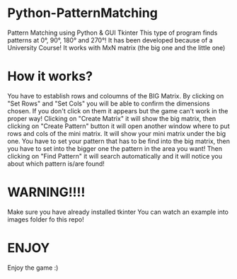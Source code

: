 # Python-PatternMatching
Pattern Matching using Python &amp; GUI Tkinter 
This type of program finds patterns at 0°, 90°, 180° and 270°!
It has been developed because of a University Course!
It works with MxN matrix (the big one and the little one)

# How it works?
You have to establish rows and coloumns of the BIG Matrix.
By clicking on "Set Rows" and "Set Cols" you will be able to confirm the dimensions chosen.
If you don't click on them it appears but the game can't work in the proper way!
Clicking on "Create Matrix" it will show the big matrix, then clicking on "Create Pattern" button
it will open another window where to put rows and cols of the mini matrix.
It will show your mini matrix under the big one.
You have to set your pattern that has to be find into the big matrix, then you have to set into the bigger one the pattern in the area you want!
Then clicking on "Find Pattern" it will search automatically and it will notice you about which pattern is/are found!
# WARNING!!!!
Make sure you have already installed tkinter
You can watch an example into images folder fo this repo!
# ENJOY
Enjoy the game :)
